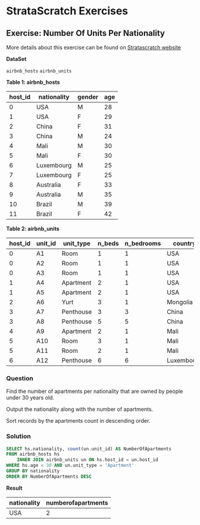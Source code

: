 # StrataScratch Exercises

## Exercise: Number Of Units Per Nationality

More details about this exercise can be found on [Stratascratch website](https://platform.stratascratch.com/coding-question?python=&id=10156)

**DataSet**

`airbnb_hosts`
`airbnb_units`



**Table 1: airbnb_hosts**

<html><body>
<!--StartFragment-->

host_id | nationality | gender | age
-- | -- | -- | --
0 | USA | M | 28
1 | USA | F | 29
2 | China | F | 31
3 | China | M | 24
4 | Mali | M | 30
5 | Mali | F | 30
6 | Luxembourg | M | 25
7 | Luxembourg | F | 25
8 | Australia | F | 33
9 | Australia | M | 35
10 | Brazil | M | 39
11 | Brazil | F | 42

<!--EndFragment-->
</body>
</html>

**Table 2: airbnb_units**

<html><body>
<!--StartFragment-->

host_id | unit_id | unit_type | n_beds | n_bedrooms | country | city
-- | -- | -- | -- | -- | -- | --
0 | A1 | Room | 1 | 1 | USA | New York
0 | A2 | Room | 1 | 1 | USA | New Jersey
0 | A3 | Room | 1 | 1 | USA | New Jersey
1 | A4 | Apartment | 2 | 1 | USA | Houston
1 | A5 | Apartment | 2 | 1 | USA | Las Vegas
2 | A6 | Yurt | 3 | 1 | Mongolia | -
3 | A7 | Penthouse | 3 | 3 | China | Tianjin
3 | A8 | Penthouse | 5 | 5 | China | Beijing
4 | A9 | Apartment | 2 | 1 | Mali | Bamako
5 | A10 | Room | 3 | 1 | Mali | Segou
5 | A11 | Room | 2 | 1 | Mali | Segou
6 | A12 | Penthouse | 6 | 6 | Luxembourg | Luxembourg

<!--EndFragment-->
</body>
</html>

### Question 

Find the number of apartments per nationality that are owned by people under 30 years old.

Output the nationality along with the number of apartments.

Sort records by the apartments count in descending order.

### Solution

``` SQL
SELECT hs.nationality, count(un.unit_id) AS NumberOfApartments
FROM airbnb_hosts hs
    INNER JOIN airbnb_units un ON hs.host_id = un.host_id
WHERE hs.age < 30 AND un.unit_type = 'Apartment'
GROUP BY nationality
ORDER BY NumberOfApartments DESC
```

**Result** 
<html><body>
<!--StartFragment-->

nationality | numberofapartments
-- | --
USA | 2

<!--EndFragment-->
</body>
</html>
